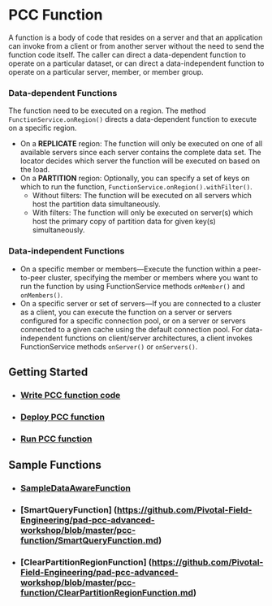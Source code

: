 # PCC Function

A function is a body of code that resides on a server and that an application can invoke from a client or from another server without the need to send the function code itself. The caller can direct a data-dependent function to operate on a particular dataset, or can direct a data-independent function to operate on a particular server, member, or member group.

### Data-dependent Functions
The function need to be executed on a region. The method `FunctionService.onRegion()` directs a data-dependent function to execute on a specific region.
- On a **REPLICATE** region: The function will only be executed on one of all available servers since each server contains the complete data set. The locator decides which server the function will be executed on based on the load.
- On a **PARTITION** region: Optionally, you can specify a set of keys on which to run the function, `FunctionService.onRegion().withFilter()`.
    - Without filters: The function will be executed on all servers which host the partition data simultaneously.
    - With filters: The function will only be executed on server(s) which host the primary copy of partition data for given key(s) simultaneously.

### Data-independent Functions
- On a specific member or members—Execute the function within a peer-to-peer cluster, specifying the member or members where you want to run the function by using FunctionService methods `onMember()` and `onMembers()`.
- On a specific server or set of servers—If you are connected to a cluster as a client, you can execute the function on a server or servers configured for a specific connection pool, or on a server or servers connected to a given cache using the default connection pool. For data-independent functions on client/server architectures, a client invokes FunctionService methods `onServer()` or `onServers()`.

## Getting Started
- ### [Write PCC function code](https://github.com/Pivotal-Field-Engineering/pad-pcc-advanced-workshop/blob/master/pcc-function/write_pcc_function_code.md)
- ### [Deploy PCC function](https://github.com/Pivotal-Field-Engineering/pad-pcc-advanced-workshop/blob/master/pcc-function/deploy_pcc_function.md)
- ### [Run PCC function](https://github.com/Pivotal-Field-Engineering/pad-pcc-advanced-workshop/blob/master/pcc-function/run_pcc_function.md)

## Sample Functions
- ### [SampleDataAwareFunction](https://github.com/Pivotal-Field-Engineering/pad-pcc-advanced-workshop/blob/master/pcc-function/SampleDataAwareFunction.md)
- ### [SmartQueryFunction] (https://github.com/Pivotal-Field-Engineering/pad-pcc-advanced-workshop/blob/master/pcc-function/SmartQueryFunction.md)
- ### [ClearPartitionRegionFunction] (https://github.com/Pivotal-Field-Engineering/pad-pcc-advanced-workshop/blob/master/pcc-function/ClearPartitionRegionFunction.md)
